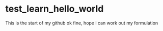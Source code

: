 # test_learn_hello_world
This is the start of my github
ok fine, hope i can work out my formulation
